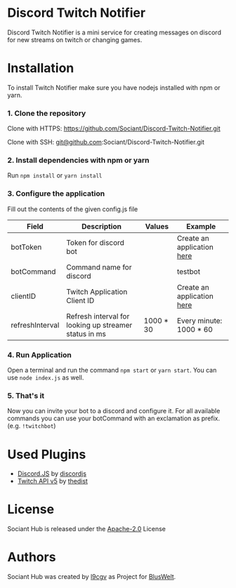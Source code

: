 # Discord Twitch Notifier

Discord Twitch Notifier is a mini service for creating messages on discord for new streams on twitch or changing games.

# Installation

To install Twitch Notifier make sure you have nodejs installed with npm or yarn.

### 1. Clone the repository

Clone with HTTPS: https://github.com/Sociant/Discord-Twitch-Notifier.git

Clone with SSH: git@github.com:Sociant/Discord-Twitch-Notifier.git

### 2. Install dependencies with npm or yarn

Run `npm install` or `yarn install`

### 3. Configure the application

Fill out the contents of the given config.js file

Field | Description | Values | Example
---  | --- | --- | ---
botToken | Token for discord bot || Create an application [here](https://discord.com/developers/applications)
botCommand | Command name for discord || testbot
clientID | Twitch Application Client ID || Create an application [here](https://dev.twitch.tv/console)
refreshInterval | Refresh interval for looking up streamer status in ms | 1000 * 30 | Every minute: 1000 * 60

### 4. Run Application

Open a terminal and run the command `npm start` or `yarn start`. You can use `node index.js` as well.

### 5. That's it

Now you can invite your bot to a discord and configure it. For all available commands you can use your botCommand with an exclamation as prefix. (e.g. `!twitchbot`)

# Used Plugins

* [Discord.JS](https://github.com/discordjs/discord.js) by [discordjs](https://github.com/discordjs)
* [Twitch API v5](https://github.com/thedist/Twitch_API_v5) by [thedist](https://github.com/thedist)

# License

Sociant Hub is released under the [Apache-2.0](license.md) License

# Authors

Sociant Hub was created by [l9cgv](https://twitter.com/l9cgv) as Project for [BlusWelt](https://twitter.com/BlusWelt).